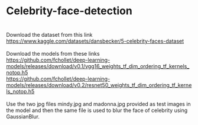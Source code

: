 # <h1> Celebrity-face-detection <h1>
Download the dataset from this link<br>
https://www.kaggle.com/datasets/dansbecker/5-celebrity-faces-dataset <br>
<br>
Download the models from these links <br>
https://github.com/fchollet/deep-learning-models/releases/download/v0.1/vgg16_weights_tf_dim_ordering_tf_kernels_notop.h5<br>
https://github.com/fchollet/deep-learning-models/releases/download/v0.2/resnet50_weights_tf_dim_ordering_tf_kernels_notop.h5<br>
<br>
Use the two jpg files mindy.jpg and madonna.jpg provided as test images in the model and then the same file is used to blur the face of celebrity using GaussianBlur.

